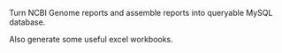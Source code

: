Turn NCBI Genome reports and assemble reports into queryable MySQL database.

Also generate some useful excel workbooks.
